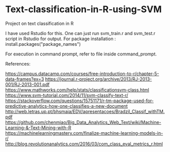 # Text-classification-in-R-using-SVM
Project on text classification in R

I have used Rstudio for this. One can just run svm_train.r and svm_test.r script in Rstudio for output. 
For package installation : install.packages("package_names")

For execution in command prompt, refer to file inside command_prompt. 

References:

https://campus.datacamp.com/courses/free-introduction-to-r/chapter-5-data-frames?ex=3
https://journal.r-project.org/archive/2013/RJ-2013-001/RJ-2013-001.pdf
https://www.mathworks.com/help/stats/classificationsvm-class.html
https://www.svm-tutorial.com/2014/11/svm-classify-text-r/
https://stackoverflow.com/questions/15751171/r-tm-package-used-for-predictive-analytics-how-one-classifies-a-new-document
http://web.letras.up.pt/bhsmaia/EDV/apresentacoes/Bradzil_Classif_withTM.pdf
https://github.com/chenmiao/Big_Data_Analytics_Web_Text/wiki/Machine-Learning-&-Text-Mining-with-R
https://machinelearningmastery.com/finalize-machine-learning-models-in-r/
http://blog.revolutionanalytics.com/2016/03/com_class_eval_metrics_r.html
